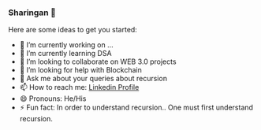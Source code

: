 ### Sharingan 👋




Here are some ideas to get you started:

- 🔭 I’m currently working on ...
- 🌱 I’m currently learning DSA
- 👯 I’m looking to collaborate on WEB 3.0 projects
- 🤔 I’m looking for help with Blockchain
- 💬 Ask me about your queries about recursion
- 📫 How to reach me: [Linkedin Profile](https://www.linkedin.com/in/akshit-thakur-3b20b7155)
- 😄 Pronouns: He/His
- ⚡ Fun fact: In order to understand recursion.. One must first understand recursion.

<!--<img src="https://www.google.com/url?sa=i&url=https%3A%2F%2Fwiki.secretgeek.net%2Funbounded-recursion&psig=AOvVaw0vyIarTZnWnuk0RYmiCfqt&ust=1641751811175000&source=images&cd=vfe&ved=0CAgQjRxqFwoTCKjpvaHgovUCFQAAAAAdAAAAABAX">
-->

